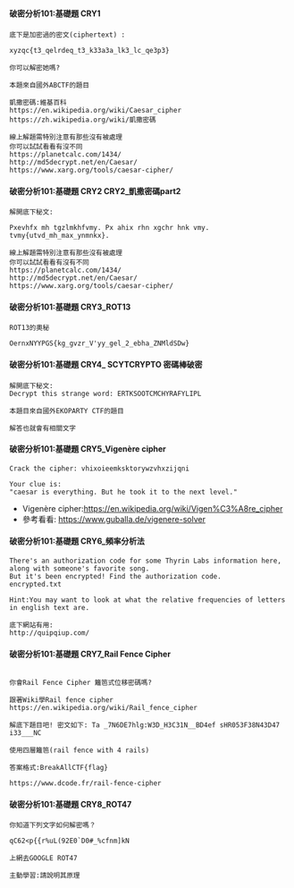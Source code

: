 ##

#### 破密分析101:基礎題 CRY1
```
底下是加密過的密文(ciphertext) :

xyzqc{t3_qelrdeq_t3_k33a3a_lk3_lc_qe3p3}

你可以解密她嗎?

本題來自國外ABCTF的題目

凱撒密碼:維基百科
https://en.wikipedia.org/wiki/Caesar_cipher
https://zh.wikipedia.org/wiki/凱撒密碼

線上解題需特別注意有那些沒有被處理
你可以試試看看有沒不同
https://planetcalc.com/1434/
http://md5decrypt.net/en/Caesar/
https://www.xarg.org/tools/caesar-cipher/
```
#### 破密分析101:基礎題 CRY2  CRY2_凱撒密碼part2
```
解開底下秘文:

Pxevhfx mh tgzlmkhfvmy. Px ahix rhn xgchr hnk vmy. tvmy{utvd_mh_max_ynmnkx}.

線上解題需特別注意有那些沒有被處理
你可以試試看看有沒有不同
https://planetcalc.com/1434/
http://md5decrypt.net/en/Caesar/
https://www.xarg.org/tools/caesar-cipher/
```

#### 破密分析101:基礎題 CRY3_ROT13
```
ROT13的奧秘

OernxNYYPGS{kg_gvzr_V'yy_gel_2_ebha_ZNMldSDw}
```

#### 破密分析101:基礎題 CRY4_ SCYTCRYPTO 密碼棒破密
```
解開底下秘文:
Decrypt this strange word: ERTKSOOTCMCHYRAFYLIPL

本題目來自國外EKOPARTY CTF的題目

解答也就會有相關文字
```

#### 破密分析101:基礎題 CRY5_Vigenère cipher
```
Crack the cipher: vhixoieemksktorywzvhxzijqni

Your clue is:
"caesar is everything. But he took it to the next level."
```

- Vigenère cipher:https://en.wikipedia.org/wiki/Vigen%C3%A8re_cipher
- 參考看看: https://www.guballa.de/vigenere-solver

#### 破密分析101:基礎題 CRY6_頻率分析法
```
There's an authorization code for some Thyrin Labs information here,
along with someone's favorite song.
But it's been encrypted! Find the authorization code.
encrypted.txt

Hint:You may want to look at what the relative frequencies of letters in english text are.

底下網站有用:
http://quipqiup.com/
```
#### 破密分析101:基礎題 CRY7_Rail Fence Cipher
```

你會Rail Fence Cipher 籬笆式位移密碼嗎?

跟著Wiki學Rail fence cipher https://en.wikipedia.org/wiki/Rail_fence_cipher

解底下題目吧! 密文如下: Ta _7N6DE7hlg:W3D_H3C31N__BD4ef sHR053F38N43D47 i33___NC

使用四層籬笆(rail fence with 4 rails)

答案格式:BreakAllCTF{flag}

https://www.dcode.fr/rail-fence-cipher
```
#### 破密分析101:基礎題 CRY8_ROT47
```
你知道下列文字如何解密嗎？

qC62<p{{r%uL(92E0`D0#_%cfnm]kN

上網去GOOGLE ROT47

主動學習:請說明其原理
```
